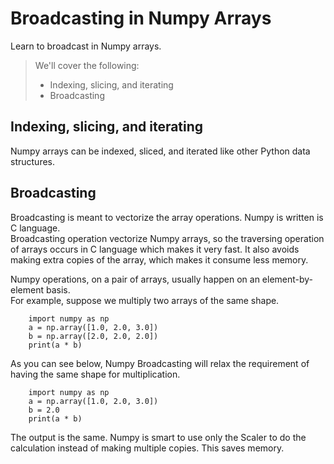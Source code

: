 # Broadcasting in Numpy Arrays

Learn to broadcast in Numpy arrays.

> We'll cover the following:
>
> - Indexing, slicing, and iterating
> - Broadcasting

## Indexing, slicing, and iterating

Numpy arrays can be indexed, sliced, and iterated like other Python data structures.

## Broadcasting

Broadcasting is meant to vectorize the array operations. Numpy is written is C language.  
Broadcasting operation vectorize Numpy arrays, so the traversing operation of arrays occurs in C language which makes it very fast. It also avoids making extra copies of the array, which makes it consume less memory.

Numpy operations, on a pair of arrays, usually happen on an element-by-element basis.  
 For example, suppose we multiply two arrays of the same shape.

        import numpy as np
        a = np.array([1.0, 2.0, 3.0])
        b = np.array([2.0, 2.0, 2.0])
        print(a * b)

As you can see below, Numpy Broadcasting will relax the requirement of having the same shape for multiplication.

        import numpy as np
        a = np.array([1.0, 2.0, 3.0])
        b = 2.0
        print(a * b)

The output is the same. Numpy is smart to use only the Scaler to do the calculation instead of making multiple copies. This saves memory.
